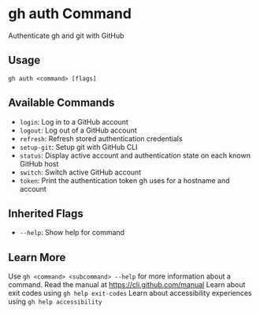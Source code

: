 # gh auth Command

Authenticate gh and git with GitHub

## Usage

```
gh auth <command> [flags]
```

## Available Commands

*   `login`: Log in to a GitHub account
*   `logout`: Log out of a GitHub account
*   `refresh`: Refresh stored authentication credentials
*   `setup-git`: Setup git with GitHub CLI
*   `status`: Display active account and authentication state on each known GitHub host
*   `switch`: Switch active GitHub account
*   `token`: Print the authentication token gh uses for a hostname and account

## Inherited Flags

*   `--help`: Show help for command

## Learn More

Use `gh <command> <subcommand> --help` for more information about a command.
Read the manual at https://cli.github.com/manual
Learn about exit codes using `gh help exit-codes`
Learn about accessibility experiences using `gh help accessibility`
